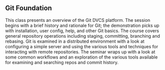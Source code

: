 ## Git Foundation

This class presents an overview of the Git DVCS platform. The session begins with a brief history and rationale for Git; the demonstration picks up with installation, user config, help, and other Git basics. The course covers general repository operations including staging, committing, branching and rebasing. Git is examined in a distributed environment with a look at configuring a simple server and using the various tools and techniques for interacting with remote repositories. The seminar wraps up with a look at some common workflows and an exploration of the various tools available for examining and searching repos and commit history.
